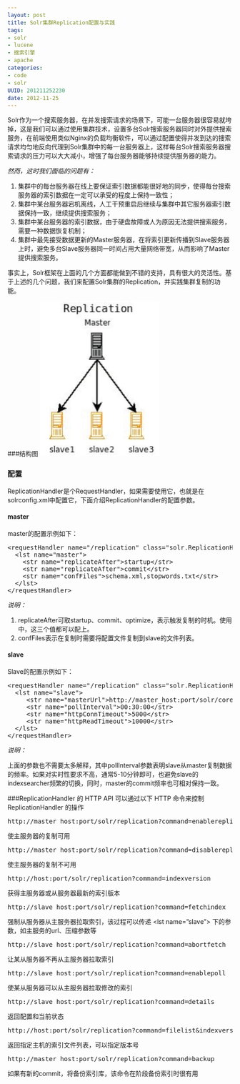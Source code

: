 ```yaml
---
layout: post
title: Solr集群Replication配置与实践
tags: 
- solr
- lucene
- 搜索引擎
- apache
categories:
- code
- solr 
UUID: 201211252230
date: 2012-11-25
---
```


Solr作为一个搜索服务器，在并发搜索请求的场景下，可能一台服务器很容易就垮掉，这是我们可以通过使用集群技术，设置多台Solr搜索服务器同时对外提供搜索服务，在前端使用类似Nginx的负载均衡软件，可以通过配置使得并发到达的搜索请求均匀地反向代理到Solr集群中的每一台服务器上，这样每台Solr搜索服务器搜索请求的压力可以大大减小，增强了每台服务器能够持续提供服务器的能力。

*然而，这时我们面临的问题有：*
<ol>
<li>集群中的每台服务器在线上要保证索引数据都能很好地的同步，使得每台搜索服务器的索引数据在一定可以承受的程度上保持一致性；
</li>
<li>集群中某台服务器宕机离线，人工干预重启后继续与集群中其它服务器索引数据保持一致，继续提供搜索服务；
</li>
<li>集群中某台服务器的索引数据，由于硬盘故障或人为原因无法提供搜索服务，需要一种数据恢复机制；
</li>
<li>集群中最先接受数据更新的Master服务器，在将索引更新传播到Slave服务器上时，避免多台Slave服务器同一时间占用大量网络带宽，从而影响了Master提供搜索服务。
</li>
</ol>

事实上，Solr框架在上面的几个方面都能做到不错的支持，具有很大的灵活性。基于上述的几个问题，我们来配置Solr集群的Replication，并实践集群复制的功能。

###结构图
<img src="/media/pub/solr/solr-replication.png"></img>

### 配置
ReplicationHandler是个RequestHandler，如果需要使用它，也就是在solrconfig.xml中配置它，下面介绍ReplicationHandler的配置参数。

#### master
master的配置示例如下：
<pre id="wiki">
&lt;requestHandler name="/replication" class="solr.ReplicationHandler" &gt;
  &lt;lst name="master"&gt;
    &lt;str name="replicateAfter"&gt;startup&lt;/str&gt;
    &lt;str name="replicateAfter"&gt;commit&lt;/str&gt;
    &lt;str name="confFiles"&gt;schema.xml,stopwords.txt&lt;/str&gt;
  &lt;/lst&gt;
&lt;/requestHandler&gt;
</pre>
*说明：*

1.  replicateAfter可取startup、commit、optimize，表示触发复制的时机。使用中，这三个值都可以配上。
2.  confFiles表示在复制时需要将配置文件复制到slave的文件列表。


#### slave
Slave的配置示例如下：

<pre id="wiki">
&lt;requestHandler name="/replication" class="solr.ReplicationHandler" &gt;
  &lt;lst name="slave"&gt;
     &lt;str name="masterUrl"&gt;http://master_host:port/solr/corename/replication&lt;/str&gt;
     &lt;str name="pollInterval"&gt;00:30:00&lt;/str&gt;
     &lt;str name="httpConnTimeout"&gt;5000&lt;/str&gt;
     &lt;str name="httpReadTimeout"&gt;10000&lt;/str&gt;
  &lt;/lst&gt;
&lt;/requestHandler&gt;
</pre>

*说明：*

上面的参数也不需要太多解释，其中pollInterval参数表明slave从master复制数据的频率。如果对实时性要求不高，通常5-10分钟即可，也避免slave的indexsearcher频繁的切换，同时，master的commit频率也可相对保持一致。

###ReplicationHandler 的 HTTP API
可以通过以下 HTTP 命令来控制 ReplicationHandler 的操作
<pre>
http://master_host:port/solr/replication?command=enablereplication
</pre>
使主服务器的复制可用
<pre>
http://master_host:port/solr/replication?command=disablereplication
</pre>
使主服务器的复制不可用
<pre>
http://host:port/solr/replication?command=indexversion
</pre>
获得主服务器或从服务器最新的索引版本
<pre>
http://slave_host:port/solr/replication?command=fetchindex
</pre>
强制从服务器从主服务器拉取索引，该过程可以传递 &lt;lst name=”slave”&gt; 下的参数，如主服务的url、压缩参数等
<pre>
http://slave_host:port/solr/replication?command=abortfetch
</pre>
让某从服务器不再从主服务器拉取索引
<pre>
http://slave_host:port/solr/replication?command=enablepoll
</pre>
使某从服务器可以从主服务器拉取修改的索引
<pre>
http://slave_host:port/solr/replication?command=details
</pre>
返回配置和当前状态
<pre>
http://host:port/solr/replication?command=filelist&indexversion=&lt;index-version-number&gt;
</pre>
返回指定主机的索引文件列表，可以指定版本号
<pre>
http://master_host:port/solr/replication?command=backup
</pre>
如果有新的commit，将备份索引库，该命令在阶段备份索引时很有用
